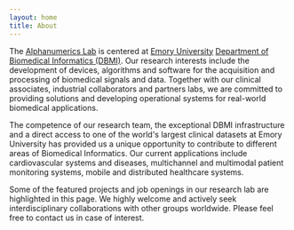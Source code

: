 ```yaml
---
layout: home
title: About
---
```


The [Alphanumerics Lab](https://alphanumericslab.github.io) is centered at [Emory University](https://www.emory.edu) [Department of Biomedical Informatics (DBMI)](https://med.emory.edu/departments/biomedical-informatics/index.html). Our research interests include the development of devices, algorithms and software for the acquisition and processing of biomedical signals and data. Together with our clinical associates, industrial collaborators and partners labs, we are committed to providing solutions and developing operational systems for real-world biomedical applications.

The competence of our research team, the exceptional DBMI infrastructure and a direct access to one of the world's largest clinical datasets at Emory University has provided us a unique opportunity to contribute to different areas of Biomedical Informatics. Our current applications include cardiovascular systems and diseases, multichannel and multimodal patient monitoring systems, mobile and distributed healthcare systems.

Some of the featured projects and job openings in our research lab are highlighted in this page. We highly welcome and actively seek interdisciplinary collaborations with other groups worldwide. Please feel free to contact us in case of interest.
